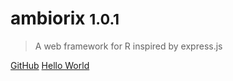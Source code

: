 # ambiorix <small>1.0.1</small>

> A web framework for R inspired by express.js

[GitHub](https://github.com/JohnCoene/ambiorix/)
[Hello World](/guide/hello-world)
